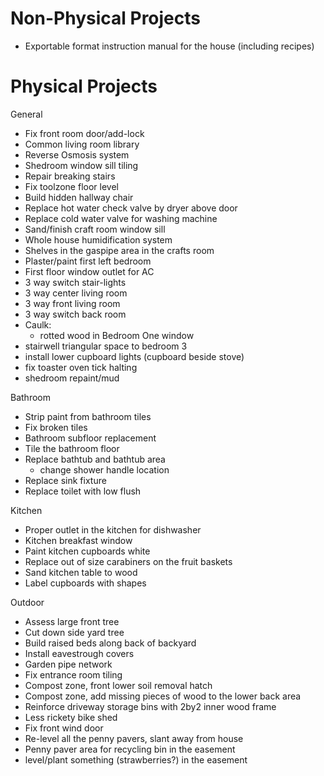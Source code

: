# Non-Physical Projects

- Exportable format instruction manual for the house (including recipes)

# Physical Projects

General
- Fix front room door/add-lock
- Common living room library 
- Reverse Osmosis system
- Shedroom window sill tiling
- Repair breaking stairs
- Fix toolzone floor level
- Build hidden hallway chair
- Replace hot water check valve by dryer above door
- Replace cold water valve for washing machine
- Sand/finish craft room window sill
- Whole house humidification system
- Shelves in the gaspipe area in the crafts room
- Plaster/paint first left bedroom
- First floor window outlet for AC
- 3 way switch stair-lights 
- 3 way center living room 
- 3 way front living room 
- 3 way switch back room
- Caulk:
  - rotted wood in Bedroom One window
- stairwell triangular space to bedroom 3
- install lower cupboard lights (cupboard beside stove)
- fix toaster oven tick halting
- shedroom repaint/mud

Bathroom
- Strip paint from bathroom tiles
- Fix broken tiles
- Bathroom subfloor replacement
- Tile the bathroom floor
- Replace bathtub and bathtub area 
  - change shower handle location
- Replace sink fixture
- Replace toilet with low flush

Kitchen
- Proper outlet in the kitchen for dishwasher
- Kitchen breakfast window
- Paint kitchen cupboards white
- Replace out of size carabiners on the fruit baskets
- Sand kitchen table to wood
- Label cupboards with shapes

Outdoor
- Assess large front tree
- Cut down side yard tree
- Build raised beds along back of backyard
- Install eavestrough covers
- Garden pipe network
- Fix entrance room tiling
- Compost zone, front lower soil removal hatch
- Compost zone, add missing pieces of wood to the lower back area
- Reinforce driveway storage bins with 2by2 inner wood frame
- Less rickety bike shed
- Fix front wind door 
- Re-level all the penny pavers, slant away from house 
- Penny paver area for recycling bin in the easement
- level/plant something (strawberries?) in the easement 

